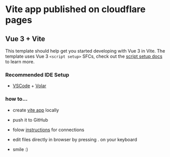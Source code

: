 # Vite app published on cloudflare pages


## Vue 3 + Vite

This template should help get you started developing with Vue 3 in Vite. The template uses Vue 3 `<script setup>` SFCs, check out the [script setup docs](https://v3.vuejs.org/api/sfc-script-setup.html#sfc-script-setup) to learn more.

### Recommended IDE Setup

- [VSCode](https://code.visualstudio.com/) + [Volar](https://marketplace.visualstudio.com/items?itemName=johnsoncodehk.volar)

### how to...
- create [vite app](https://v3.vuejs.org/guide/installation.html#vite) locally

- push it to GitHub

- folow [instructions](https://developers.cloudflare.com/pages/framework-guides/deploy-a-vue-application) for connections

- edit files directly in browser by pressing . on your keyboard

- smile :)